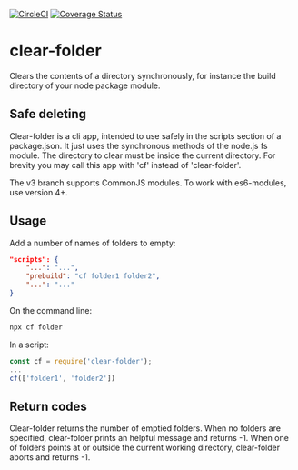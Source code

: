[![CircleCI](https://circleci.com/gh/ovanderzee/clear-folder/tree/v3.svg?style=svg)](https://circleci.com/gh/ovanderzee/clear-folder/?branch=v3)
[![Coverage Status](https://coveralls.io/repos/github/ovanderzee/clear-folder/badge.svg?branch=v3)](https://coveralls.io/github/ovanderzee/clear-folder?branch=v3)

# clear-folder
Clears the contents of a directory synchronously,
for instance the build directory of your node package module.

## Safe deleting
Clear-folder is a cli app,
intended to use safely in the scripts section of a package.json.
It just uses the synchronous methods of the node.js fs module.
The directory to clear must be inside the current directory.
For brevity you may call this app with 'cf' instead of 'clear-folder'.

The v3 branch supports CommonJS modules.
To work with es6-modules, use version 4+.

## Usage
Add a number of names of folders to empty:

```json
"scripts": {
    "...": "...",
    "prebuild": "cf folder1 folder2",
    "...": "..."
}
```

On the command line:

```sh
npx cf folder
```

In a script:

```js
const cf = require('clear-folder');
...
cf(['folder1', 'folder2'])
```

## Return codes

Clear-folder returns the number of emptied folders.
When no folders are specified, clear-folder prints an helpful message and returns -1.
When one of folders points at or outside the current working directory, clear-folder aborts and returns -1.

